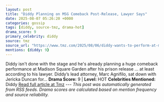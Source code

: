 ```yaml
---
layout: post
title: "Diddy Planning on MSG Comeback Post-Release, Lawyer Says"
date: 2025-08-07 05:26:20 +0000
categories: gossip
tags: [diddy, source-tmz, drama-hot]
drama_score: 9
primary_celebrity: diddy
source: tmz
source_url: "https://www.tmz.com/2025/08/06/diddy-wants-to-perform-at-madison-square-garden-after-release/"
mentions: {diddy: 9}
---
```


Diddy isn't done with the stage and he's already planning a huge comeback performance at Madison Square Garden after his prison release ... at least according to his lawyer. Diddy’s lead attorney, Marc Agnifilo, sat down with Jericka Duncan for… **Drama Score:** 9 | **Level:** HOT **Celebrities Mentioned:** Diddy [Read full article at Tmz](https://www.tmz.com/2025/08/06/diddy-wants-to-perform-at-madison-square-garden-after-release/) --- *This post was automatically generated from RSS feeds. Drama scores are calculated based on mention frequency and source reliability.*